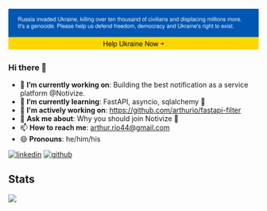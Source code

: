 [![Stand With Ukraine](https://raw.githubusercontent.com/vshymanskyy/StandWithUkraine/main/banner2-direct.svg)](https://vshymanskyy.github.io/StandWithUkraine/)

### Hi there 👋

- 🔭 **I’m currently working on**: Building the best notification as a service platform @Notivize.
- 🌱 **I’m currently learning**: FastAPI, asyncio, sqlalchemy 🐍
- 👯 **I'm actively working on**: https://github.com/arthurio/fastapi-filter
- 💬 **Ask me about**: Why you should join Notivize 🦄
- 📫 **How to reach me**: arthur.rio44@gmail.com
- 😄 **Pronouns**: he/him/his

[![linkedin](https://img.shields.io/badge/Linked_In-0A66C2?style=for-the-badge&logo=LinkedIn&logoColor=white)](https://www.linkedin.com/in/arthurio/) [![github](https://img.shields.io/badge/GitHub-000000?style=for-the-badge&logo=GitHub&logoColor=white)](https://github.com/arthurio)

## Stats

![](https://github-readme-stats.vercel.app/api?username=arthurio&hide_title=true&show_icons=true&count_private=true&theme=radical)

